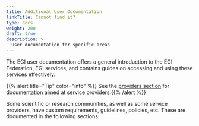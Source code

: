 ```yaml
---
title: Additional User Documentation
linkTitle: Cannot find it?
type: docs
weight: 200
draft: true
description: >
  User documentation for specific areas
---
```


The EGI user documentation offers a general introduction to the EGI Federation,
EGI services, and contains guides on accessing and using these services
effectively.

{{% alert title="Tip" color="info" %}} See the
[providers section](../../providers) for documentation aimed at service
providers.{{% /alert %}}

Some scientific or research communities, as well as some service providers,
have custom requirements, guidelines, policies, etc. These are documented in
the following sections.
